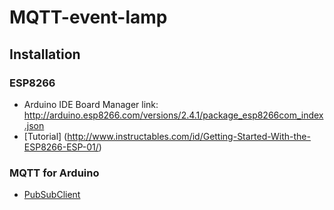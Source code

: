 # MQTT-event-lamp

## Installation

### ESP8266
* Arduino IDE Board Manager link: http://arduino.esp8266.com/versions/2.4.1/package_esp8266com_index.json  
* [Tutorial] (http://www.instructables.com/id/Getting-Started-With-the-ESP8266-ESP-01/)

### MQTT for Arduino  
* [PubSubClient](https://github.com/knolleary/pubsubclient)


